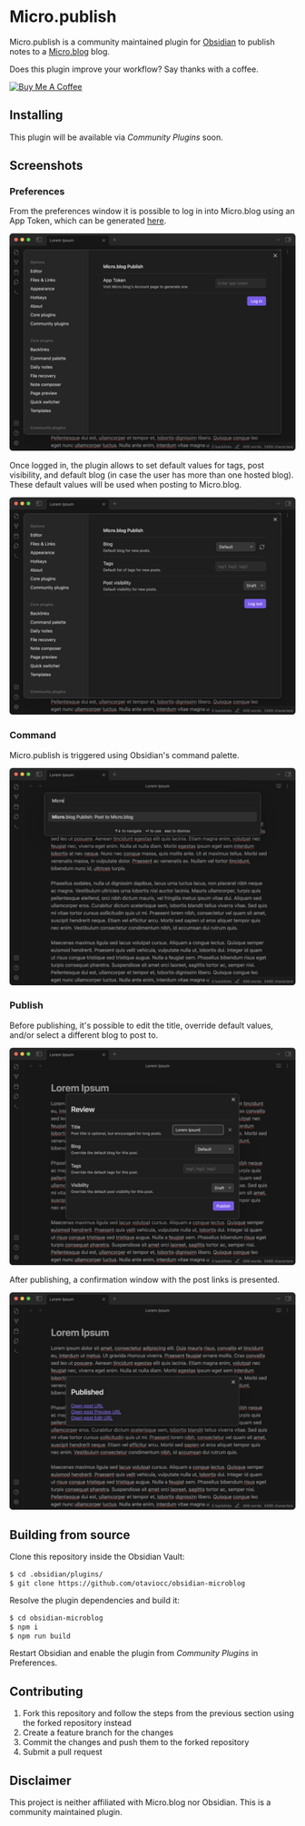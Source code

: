 # Micro.publish

Micro.publish is a community maintained plugin for [Obsidian](https://obsidian.md/) to publish notes to a [Micro.blog](https://micro.blog/) blog.

Does this plugin improve your workflow? Say thanks with a coffee.

<a href="https://www.buymeacoffee.com/otaviocc" target="_blank"><img src="https://cdn.buymeacoffee.com/buttons/v2/default-yellow.png" alt="Buy Me A Coffee" style="height: 60px !important;" ></a>

## Installing

This plugin will be available via *Community Plugins* soon.

## Screenshots

### Preferences

From the preferences window it is possible to log in into Micro.blog using an App Token, which can be generated [here](https://micro.blog/account/apps).

![](images/01-preferences.png)

Once logged in, the plugin allows to set default values for tags, post visibility, and default blog (in case the user has more than one hosted blog). These default values will be used when posting to Micro.blog.

![](images/02-preferences.png)

### Command

Micro.publish is triggered using Obsidian's command palette.

![](images/03-command.png)

### Publish

Before publishing, it's possible to edit the title, override default values, and/or select a different blog to post to.

![](images/04-review.png)

After publishing, a confirmation window with the post links is presented.

![](images/05-confirmation.png)

## Building from source

Clone this repository inside the Obsidian Vault:

```
$ cd .obsidian/plugins/
$ git clone https://github.com/otaviocc/obsidian-microblog
```

Resolve the plugin dependencies and build it:

```
$ cd obsidian-microblog
$ npm i
$ npm run build
```

Restart Obsidian and enable the plugin from *Community Plugins* in Preferences.

## Contributing

1. Fork this repository and follow the steps from the previous section using the forked repository instead
2. Create a feature branch for the changes
3. Commit the changes and push them to the forked repository
4. Submit a pull request

## Disclaimer

This project is neither affiliated with Micro.blog nor Obsidian. This is a community maintained plugin.
